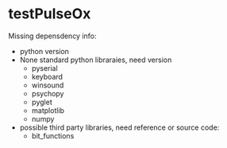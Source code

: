 # testPulseOx

Missing depensdency info:
- python version
- None standard python libraraies, need version
  - pyserial
  - keyboard
  - winsound
  - psychopy
  - pyglet
  - matplotlib
  - numpy
- possible third party libraries, need reference or source code:
  - bit_functions
